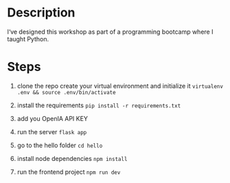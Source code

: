 # Description
I‘ve designed this workshop as part of a programming bootcamp where I taught Python.

# Steps

1. clone the repo
create your virtual environment and initialize it
`virtualenv .env && source .env/bin/activate`

2. install the requirements
`pip install -r requirements.txt`

3. add you OpenIA API KEY

4. run the server
`flask app`

5. go to the hello folder
`cd hello`

6. install node dependencies
`npm install`

7. run the frontend project
`npm run dev`